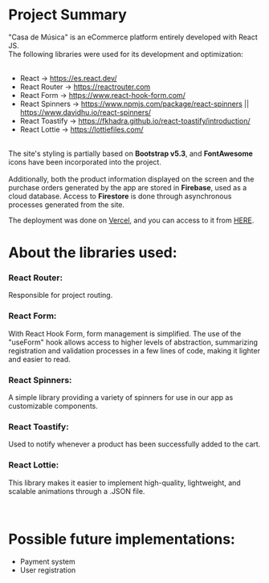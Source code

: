 # Project Summary
"Casa de Música" is an eCommerce platform entirely developed with React JS. <br>
The following libraries were used for its development and optimization:
<br>
<br>
- React -> https://es.react.dev/
- React Router -> https://reactrouter.com
- React Form -> https://www.react-hook-form.com/
- React Spinners -> https://www.npmjs.com/package/react-spinners || https://www.davidhu.io/react-spinners/
- React Toastify -> https://fkhadra.github.io/react-toastify/introduction/
- React Lottie -> https://lottiefiles.com/
<br>
The site's styling is partially based on <strong>Bootstrap v5.3</strong>, and <strong>FontAwesome</strong> icons have been incorporated into the project.
<br>
<br>
Additionally, both the product information displayed on the screen and the purchase orders generated by the app are stored in <strong>Firebase</strong>, used as a cloud database. Access to <strong>Firestore</strong> is done through asynchronous processes generated from the site.

The deployment was done on <a href="https://vercel.com">Vercel</a>, and you can access to it from <a href="https://proyecto-final-mingorance.vercel.app/">HERE</a>.

# About the libraries used:

### React Router: 
Responsible for project routing.

### React Form: 
With React Hook Form, form management is simplified. The use of the "useForm" hook allows access to higher levels of abstraction, summarizing registration and validation
processes in a few lines of code, making it lighter and easier to read.

### React Spinners: 
A simple library providing a variety of spinners for use in our app as customizable components.

### React Toastify: 
Used to notify whenever a product has been successfully added to the cart.

### React Lottie: 
This library makes it easier to implement high-quality, lightweight, and scalable animations through a .JSON file.

<br>

# Possible future implementations:

- Payment system
- User registration


